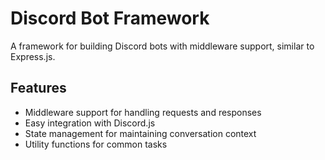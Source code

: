 # Discord Bot Framework

A framework for building Discord bots with middleware support, similar to Express.js.

## Features

- Middleware support for handling requests and responses
- Easy integration with Discord.js
- State management for maintaining conversation context
- Utility functions for common tasks
